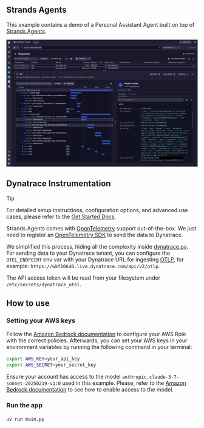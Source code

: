 ## Strands Agents

This example contains a demo of a Personal Assistant Agent built on top of [Strands Agents](https://strandsagents.com/latest/).

![Tracing](./dynatrace.png)

## Dynatrace Instrumentation

> [!TIP]
> For detailed setup instructions, configuration options, and advanced use cases, please refer to the [Get Started Docs](https://docs.dynatrace.com/docs/shortlink/ai-ml-get-started).

Strands Agents comes with [OpenTelemetry](https://opentelemetry.io/) support out-of-the-box.
We just need to register an [OpenTelemetry SDK](https://github.com/open-telemetry/opentelemetry-specification/blob/main/specification/overview.md#sdk) to send the data to Dynatrace.

We simplified this process, hiding all the complexity inside [dynatrace.py](./dynatrace.py).
For sending data to your Dynatrace tenant, you can configure the `OTEL_ENDPOINT` env var with your Dynatrace URL for ingesting [OTLP](https://docs.dynatrace.com/docs/shortlink/otel-getstarted-otlpexport), for example: `https://wkf10640.live.dynatrace.com/api/v2/otlp`.

The API access token will be read from your filesystem under `/etc/secrets/dynatrace_otel`. 


## How to use

### Setting your AWS keys

Follow the [Amazon Bedrock documentation](https://docs.aws.amazon.com/bedrock/latest/userguide/security_iam_id-based-policy-examples-agent.html) to configure your AWS Role with the correct policies.
Afterwards, you can set your AWS keys in your environment variables by running the following command in your terminal:


```bash
export AWS_KEY=your_api_key
export AWS_SECRET=your_secret_key
```

Ensure your account has access to the model `anthropic.claude-3-7-sonnet-20250219-v1:0` used in this example. Please, refer to the
[Amazon Bedrock documentation](https://docs.aws.amazon.com/bedrock/latest/userguide/model-access-permissions.html) to see how to enable access to the model.


### Run the app

`uv run main.py`
